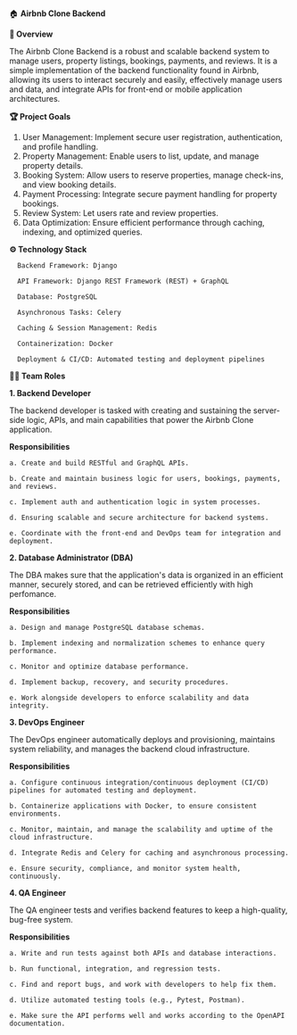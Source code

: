 🏠 **Airbnb Clone Backend**

**🚀 Overview**


The Airbnb Clone Backend is a robust and scalable backend system to manage users, property listings, bookings, payments, and reviews. It is a simple implementation of the backend functionality found in Airbnb, allowing its users to interact securely and easily, effectively manage users and data, and integrate APIs for front-end or mobile application architectures.


**🏆 Project Goals**


1. User Management: Implement secure user registration, authentication, and profile handling.
2. Property Management: Enable users to list, update, and manage property details.
3. Booking System: Allow users to reserve properties, manage check-ins, and view booking details.
4. Payment Processing: Integrate secure payment handling for property bookings.
5. Review System: Let users rate and review properties.
6. Data Optimization: Ensure efficient performance through caching, indexing, and optimized queries.


**⚙️ Technology Stack**

      Backend Framework: Django
      
      API Framework: Django REST Framework (REST) + GraphQL
      
      Database: PostgreSQL
      
      Asynchronous Tasks: Celery
      
      Caching & Session Management: Redis
      
      Containerization: Docker
  
      Deployment & CI/CD: Automated testing and deployment pipelines

**👨‍💻 Team Roles**

**1. Backend Developer**

  The backend developer is tasked with creating and sustaining the server-side logic, APIs, and main capabilities that power the Airbnb Clone application.

**Responsibilities**

    a. Create and build RESTful and GraphQL APIs.
    
    b. Create and maintain business logic for users, bookings, payments, and reviews.
    
    c. Implement auth and authentication logic in system processes.
    
    d. Ensuring scalable and secure architecture for backend systems.
    
    e. Coordinate with the front-end and DevOps team for integration and deployment.
  

**2. Database Administrator (DBA)**

  The DBA makes sure that the application's data is organized in an efficient manner, securely stored, and can be retrieved efficiently with high perfomance.

**Responsibilities**

    a. Design and manage PostgreSQL database schemas.
    
    b. Implement indexing and normalization schemes to enhance query performance.
    
    c. Monitor and optimize database performance.
    
    d. Implement backup, recovery, and security procedures.
    
    e. Work alongside developers to enforce scalability and data integrity.


**3. DevOps Engineer**

  The DevOps engineer automatically deploys and provisioning, maintains system reliability, and manages the backend cloud infrastructure.

**Responsibilities**

    a. Configure continuous integration/continuous deployment (CI/CD) pipelines for automated testing and deployment.
    
    b. Containerize applications with Docker, to ensure consistent environments.
    
    c. Monitor, maintain, and manage the scalability and uptime of the cloud infrastructure.
    
    d. Integrate Redis and Celery for caching and asynchronous processing.
    
    e. Ensure security, compliance, and monitor system health, continuously.

**4. QA Engineer**

   The QA engineer tests and verifies backend features to keep a high-quality, bug-free system.

**Responsibilities**

    a. Write and run tests against both APIs and database interactions.
    
    b. Run functional, integration, and regression tests.
    
    c. Find and report bugs, and work with developers to help fix them.
    
    d. Utilize automated testing tools (e.g., Pytest, Postman).
    
    e. Make sure the API performs well and works according to the OpenAPI documentation.
    




